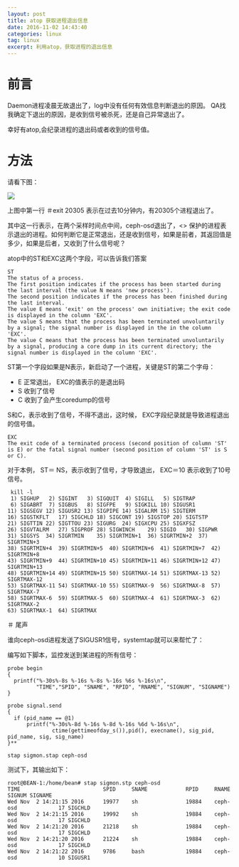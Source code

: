 ```yaml
---
layout: post
title: atop 获取进程退出信息
date: 2016-11-02 14:43:40
categories: linux
tag: linux
excerpt: 利用atop，获取进程的退出信息
---
```


# 前言

Daemon进程凌晨无故退出了，log中没有任何有效信息判断退出的原因。 QA找我确定下退出的原因，是收到信号被杀死，还是自己异常退出了。

幸好有atop,会纪录进程的退出码或者收到的信号值。

# 方法

请看下图：

![](/assets/LINUX/atop_exit.png)

上图中第一行 ＃exit 20305 表示在过去10分钟内，有20305个进程退出了。

其中<ceph-osd>这一行表示，在两个采样时间点中间，ceph-osd退出了，<> 保护的进程表示退出的进程。如何判断它是正常退出，还是收到信号，如果是前者，其返回值是多少，如果是后者，又收到了什么信号呢？

atop中的ST和EXC这两个字段，可以告诉我们答案

```
ST
The status of a process.
The first position indicates if the process has been started during the last interval (the value N means 'new process').
The second position indicates if the process has been finished during the last interval.
The value E means 'exit' on the process' own initiative; the exit code is displayed in the column 'EXC'.
The value S means that the process has been terminated unvoluntarily by a signal; the signal number is displayed in the in the column 'EXC'.
The value C means that the process has been terminated unvoluntarily by a signal, producing a core dump in its current directory; the signal number is displayed in the column 'EXC'.

```

ST第一个字段如果是N表示，新启动了一个进程，关键是ST的第二个字母：

* E 正常退出， EXC的值表示的是退出码
* S 收到了信号
* C 收到了会产生coredump的信号


S和C，表示收到了信号，不得不退出，这时候， EXC字段纪录就是导致进程退出的信号值。

```
EXC
The exit code of a terminated process (second position of column 'ST' is E) or the fatal signal number (second position of column 'ST' is S or C).
```

对于本例， ST＝ NS，表示收到了信号，才导致退出， EXC＝10 表示收到了10号信号。

```
 kill -l
 1) SIGHUP	 2) SIGINT	 3) SIGQUIT	 4) SIGILL	 5) SIGTRAP
 6) SIGABRT	 7) SIGBUS	 8) SIGFPE	 9) SIGKILL	10) SIGUSR1
11) SIGSEGV	12) SIGUSR2	13) SIGPIPE	14) SIGALRM	15) SIGTERM
16) SIGSTKFLT	17) SIGCHLD	18) SIGCONT	19) SIGSTOP	20) SIGTSTP
21) SIGTTIN	22) SIGTTOU	23) SIGURG	24) SIGXCPU	25) SIGXFSZ
26) SIGVTALRM	27) SIGPROF	28) SIGWINCH	29) SIGIO	30) SIGPWR
31) SIGSYS	34) SIGRTMIN	35) SIGRTMIN+1	36) SIGRTMIN+2	37) SIGRTMIN+3
38) SIGRTMIN+4	39) SIGRTMIN+5	40) SIGRTMIN+6	41) SIGRTMIN+7	42) SIGRTMIN+8
43) SIGRTMIN+9	44) SIGRTMIN+10	45) SIGRTMIN+11	46) SIGRTMIN+12	47) SIGRTMIN+13
48) SIGRTMIN+14	49) SIGRTMIN+15	50) SIGRTMAX-14	51) SIGRTMAX-13	52) SIGRTMAX-12
53) SIGRTMAX-11	54) SIGRTMAX-10	55) SIGRTMAX-9	56) SIGRTMAX-8	57) SIGRTMAX-7
58) SIGRTMAX-6	59) SIGRTMAX-5	60) SIGRTMAX-4	61) SIGRTMAX-3	62) SIGRTMAX-2
63) SIGRTMAX-1	64) SIGRTMAX	
```

＃ 尾声

谁向ceph-osd进程发送了SIGUSR1信号，systemtap就可以来帮忙了：

编写如下脚本，监控发送到某进程的所有信号：


```
probe begin
{
  printf("%-30s%-8s %-16s %-8s %-16s %6s %-16s\n",
         "TIME","SPID", "SNAME", "RPID", "RNAME", "SIGNUM", "SIGNAME")
}

probe signal.send 
{
  if (pid_name == @1)
      printf("%-30s%-8d %-16s %-8d %-16s %6d %-16s\n",
              ctime(gettimeofday_s()),pid(), execname(), sig_pid, pid_name, sig, sig_name)
}**
```


```
stap sigmon.stap ceph-osd
```

测试下，其输出如下：

```
root@BEAN-1:/home/bean# stap sigmon.stp ceph-osd
TIME                          SPID     SNAME            RPID     RNAME            SIGNUM SIGNAME         
Wed Nov  2 14:21:15 2016      19977    sh               19884    ceph-osd             17 SIGCHLD         
Wed Nov  2 14:21:15 2016      19992    sh               19884    ceph-osd             17 SIGCHLD         
Wed Nov  2 14:21:20 2016      21218    sh               19884    ceph-osd             17 SIGCHLD         
Wed Nov  2 14:21:20 2016      21224    sh               19884    ceph-osd             17 SIGCHLD         
Wed Nov  2 14:21:22 2016      9786     bash             19884    ceph-osd             10 SIGUSR1 
```